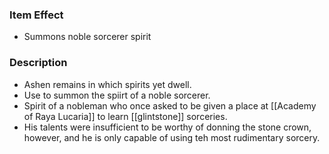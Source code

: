 ### Item Effect
- Summons noble sorcerer spirit
### Description
- Ashen remains in which spirits yet dwell.
- Use to summon the spiirt of a noble sorcerer.
- Spirit of a nobleman who once asked to be given a place at [[Academy of Raya Lucaria]] to learn [[glintstone]] sorceries.
- His talents were insufficient to be worthy of donning the stone crown, however, and he is only capable of using teh most rudimentary sorcery.